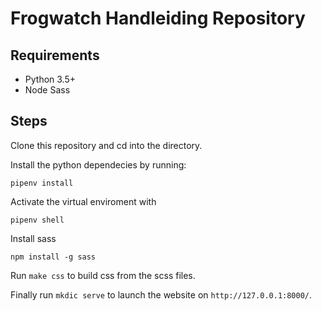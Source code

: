 # Frogwatch Handleiding Repository

## Requirements
- Python 3.5+
- Node Sass

## Steps

Clone this repository and cd into the directory.

Install the python dependecies by running:

```
pipenv install
```

Activate the virtual enviroment with

```
pipenv shell
```

Install sass

```
npm install -g sass
```

Run `make css` to build css from the scss files.

Finally run `mkdic serve` to launch the website on `http://127.0.0.1:8000/`.